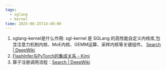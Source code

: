 ```yaml
---
tags:
  - sglang
  - kernel
time: 2025-08-25T14:40:00
---
```

1. sglang-kernel是什么作用: sgl-kernel 是 SGLang 的高性能自定义内核库,包含注意力机制内核、MoE内核、GEMM运算、采样内核等关键组件。    [Search | DeepWiki](https://deepwiki.com/search/sglangkernel_d02d45ae-0aea-414b-9d83-12e19faa6dcd)
2. [FlashInfer与PyTorch的集成关系 - Kimi](https://www.kimi.com/chat/d2lvvk5nfo2tf2nel1o0)
3. 算子注册调用流程：[Search | DeepWiki](https://deepwiki.com/search/pythoncuda-kernel_94b65a53-69fe-4ebb-b7d7-380d2649b5a0)